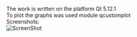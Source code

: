 The work is written on the platform Qt 5.12.1<br>
To plot the graphs was used module qcustomplot<br>
Screenshots:<br>
![ScreenShot](https://github.com/konradd1337/Dip_work-Cpp/tree/master/screenshots/scr01.png)
